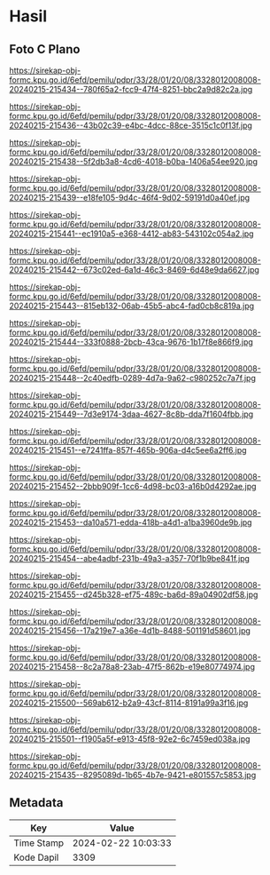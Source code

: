 # Hasil

## Foto C Plano

https://sirekap-obj-formc.kpu.go.id/6efd/pemilu/pdpr/33/28/01/20/08/3328012008008-20240215-215434--780f65a2-fcc9-47f4-8251-bbc2a9d82c2a.jpg

https://sirekap-obj-formc.kpu.go.id/6efd/pemilu/pdpr/33/28/01/20/08/3328012008008-20240215-215436--43b02c39-e4bc-4dcc-88ce-3515c1c0f13f.jpg

https://sirekap-obj-formc.kpu.go.id/6efd/pemilu/pdpr/33/28/01/20/08/3328012008008-20240215-215438--5f2db3a8-4cd6-4018-b0ba-1406a54ee920.jpg

https://sirekap-obj-formc.kpu.go.id/6efd/pemilu/pdpr/33/28/01/20/08/3328012008008-20240215-215439--e18fe105-9d4c-46f4-9d02-59191d0a40ef.jpg

https://sirekap-obj-formc.kpu.go.id/6efd/pemilu/pdpr/33/28/01/20/08/3328012008008-20240215-215441--ec1910a5-e368-4412-ab83-543102c054a2.jpg

https://sirekap-obj-formc.kpu.go.id/6efd/pemilu/pdpr/33/28/01/20/08/3328012008008-20240215-215442--673c02ed-6a1d-46c3-8469-6d48e9da6627.jpg

https://sirekap-obj-formc.kpu.go.id/6efd/pemilu/pdpr/33/28/01/20/08/3328012008008-20240215-215443--815eb132-06ab-45b5-abc4-fad0cb8c819a.jpg

https://sirekap-obj-formc.kpu.go.id/6efd/pemilu/pdpr/33/28/01/20/08/3328012008008-20240215-215444--333f0888-2bcb-43ca-9676-1b17f8e866f9.jpg

https://sirekap-obj-formc.kpu.go.id/6efd/pemilu/pdpr/33/28/01/20/08/3328012008008-20240215-215448--2c40edfb-0289-4d7a-9a62-c980252c7a7f.jpg

https://sirekap-obj-formc.kpu.go.id/6efd/pemilu/pdpr/33/28/01/20/08/3328012008008-20240215-215449--7d3e9174-3daa-4627-8c8b-dda7f1604fbb.jpg

https://sirekap-obj-formc.kpu.go.id/6efd/pemilu/pdpr/33/28/01/20/08/3328012008008-20240215-215451--e7241ffa-857f-465b-906a-d4c5ee6a2ff6.jpg

https://sirekap-obj-formc.kpu.go.id/6efd/pemilu/pdpr/33/28/01/20/08/3328012008008-20240215-215452--2bbb909f-1cc6-4d98-bc03-a16b0d4292ae.jpg

https://sirekap-obj-formc.kpu.go.id/6efd/pemilu/pdpr/33/28/01/20/08/3328012008008-20240215-215453--da10a571-edda-418b-a4d1-a1ba3960de9b.jpg

https://sirekap-obj-formc.kpu.go.id/6efd/pemilu/pdpr/33/28/01/20/08/3328012008008-20240215-215454--abe4adbf-231b-49a3-a357-70f1b9be841f.jpg

https://sirekap-obj-formc.kpu.go.id/6efd/pemilu/pdpr/33/28/01/20/08/3328012008008-20240215-215455--d245b328-ef75-489c-ba6d-89a04902df58.jpg

https://sirekap-obj-formc.kpu.go.id/6efd/pemilu/pdpr/33/28/01/20/08/3328012008008-20240215-215456--17a219e7-a36e-4d1b-8488-501191d58601.jpg

https://sirekap-obj-formc.kpu.go.id/6efd/pemilu/pdpr/33/28/01/20/08/3328012008008-20240215-215458--8c2a78a8-23ab-47f5-862b-e19e80774974.jpg

https://sirekap-obj-formc.kpu.go.id/6efd/pemilu/pdpr/33/28/01/20/08/3328012008008-20240215-215500--569ab612-b2a9-43cf-8114-8191a99a3f16.jpg

https://sirekap-obj-formc.kpu.go.id/6efd/pemilu/pdpr/33/28/01/20/08/3328012008008-20240215-215501--f1905a5f-e913-45f8-92e2-6c7459ed038a.jpg

https://sirekap-obj-formc.kpu.go.id/6efd/pemilu/pdpr/33/28/01/20/08/3328012008008-20240215-215435--8295089d-1b65-4b7e-9421-e801557c5853.jpg


## Metadata

| Key        | Value               |
| ---------- | ------------------- |
| Time Stamp | 2024-02-22 10:03:33 |
| Kode Dapil | 3309                |




